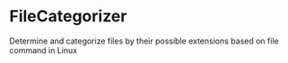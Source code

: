 # FileCategorizer
Determine and categorize files by their possible extensions based on file command in Linux
